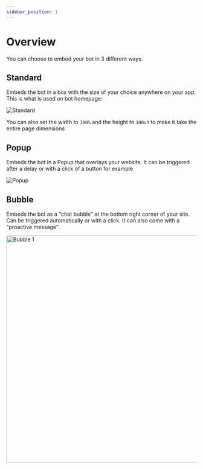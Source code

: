 ```yaml
---
sidebar_position: 1
---
```


# Overview

You can choose to embed your bot in 3 different ways.

## Standard

Embeds the bot in a box with the size of your choice anywhere on your app. This is what is used on bot homepage:

<img src="/img/embeddings/standard.webp" alt="Standard"/>

You can also set the width to `100%` and the height to `100vh` to make it take the entire page dimensions

## Popup

Embeds the bot in a Popup that overlays your website. It can be triggered after a delay or with a click of a button for example

<img src="/img/embeddings/popup.webp" alt="Popup"/>

## Bubble

Embeds the bot as a "chat bubble" at the bottom right corner of your site. Can be triggered automatically or with a click. It can also come with a "proactive message".

<img src="/img/embeddings/bubble1.webp" alt="Bubble 1" width="600px"/>
